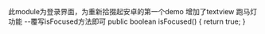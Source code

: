 此module为登录界面，为重新拾掇起安卓的第一个demo
增加了textview 跑马灯功能
--覆写isFocused方法即可
    public boolean isFocused() {
        return true;
    }
